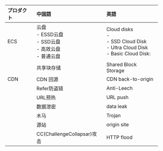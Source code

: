 

|プロダクト| 中国語 | 英語 |
|:---| :--- | :--- |
|ECS| 云盘<br>- ESSD云盘<br>- SSD云盘<br>- 高效云盘 <br>- 普通云盘 | Cloud disks<br>- <br>- SSD Cloud Disk<br>- Ultra Cloud Disk <br>- Basic Cloud Disk: |
|　　　| 共享块存储 | Shared Block Storage |
|CDN|CDN 回源|CDN back-to-origin|
||Refer防盗链|Anti-Leech|
||URL预热|URL push|
||数据泄密|data leak|
||木马|Trojan|
||源站|origin site|
||CC(ChallengeCollapsar)攻击|HTTP flood|
